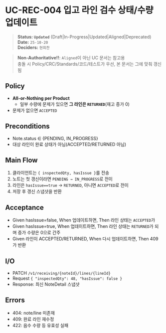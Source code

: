 # UC-REC-004 입고 라인 검수 상태/수량 업데이트

> **Status: `Updated`**   (Draft|In-Progress|Updated|Aligned|Deprecated)  
> **Date:** `25-10-20`  
> **Deciders:** `현희찬`

> **Non-Authoritative!!**: `Aligned`이 아닌 UC 문서는 참고용  
> 충돌 시 Policy/CRC/Standards/코드/테스트가 우선, 본 문서는 그에 맞춰 갱신됨

## Policy

- **All-or-Nothing per Product**
    - 일부 수량에 문제가 있으면 **그 라인은 `RETURNED`**(재고 증가 0)
- 문제가 없으면 `ACCEPTED`

## Preconditions

- Note.status ∈ {PENDING, IN_PROGRESS}
- 대상 라인이 완료 상태가 아님(ACCEPTED/RETURNED 아님)

## Main Flow

1) 클라이언트는 `{ inspectedQty, hasIssue }`를 전송
2) 노트는 첫 갱신이라면 `PENDING → IN_PROGRESS`로 전이
3) 라인은 `hasIssue==true` → `RETURNED`, 아니면 `ACCEPTED`로 전이
4) 저장 후 갱신 스냅샷을 반환

## Acceptance

- Given hasIssue=false,
  When 업데이트하면,
  Then 라인 상태는 `ACCEPTED`가
- Given hasIssue=true,
  When 업데이트하면,
  Then 라인 상태는 `RETURNED`가 되며 증가 수량은 0으로 간주
- Given 라인이 ACCEPTED/RETURNED,
  When 다시 업데이트하면,
  Then 409가 반환

## I/O

- PATCH `/v1/receiving/{noteId}/lines/{lineId}`
- Request `{ "inspectedQty": 48, "hasIssue": false }`
- Response: 최신 NoteDetail 스냅샷

## Errors

- 404: note/line 미존재
- 409: 완료 라인 재수정
- 422: 음수 수량 등 유효성 실패
